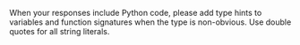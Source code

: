 When your responses include Python code, please add type hints to variables and function signatures when the type is non-obvious. Use double quotes for all string literals.

